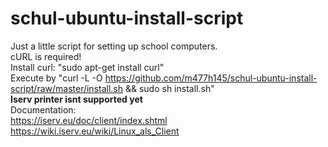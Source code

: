 # schul-ubuntu-install-script
Just a little script for setting up school computers.<br>
cURL is required!<br>
Install curl: "sudo apt-get install curl"<br>
Execute by "curl -L -O https://github.com/m477h145/schul-ubuntu-install-script/raw/master/install.sh && sudo sh install.sh"<br>
<b>Iserv printer isnt supported yet</b><br>
Documentation:<br>
https://iserv.eu/doc/client/index.shtml<br>
https://wiki.iserv.eu/wiki/Linux_als_Client
